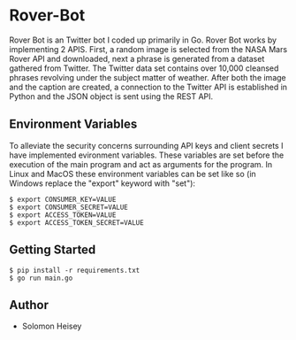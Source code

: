 # Rover-Bot
Rover Bot is an Twitter bot I coded up primarily in Go. Rover Bot works by implementing 2 APIS. First, a random image is selected from the NASA Mars Rover API and downloaded, next a phrase is generated from a dataset gathered from Twitter. The Twitter data set contains over 10,000 cleansed phrases revolving under the subject matter of weather. After both the image and the caption are created, a connection to the Twitter API is established in Python and the JSON object is sent using the REST API.

## Environment Variables
To alleviate the security concerns surrounding API keys and client secrets I have implemented evironment variables. These variables are set before the execution of the main program and act as arguments for the program. In Linux and MacOS these environment variables can be set like so (in Windows replace the "export" keyword with "set"):
```
$ export CONSUMER_KEY=VALUE
$ export CONSUMER_SECRET=VALUE
$ export ACCESS_TOKEN=VALUE
$ export ACCESS_TOKEN_SECRET=VALUE
```
## Getting Started
```
$ pip install -r requirements.txt
$ go run main.go
```
## Author
* Solomon Heisey


 
 
